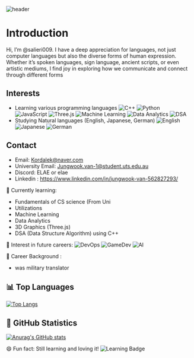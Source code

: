 ![header](https://capsule-render.vercel.app/api?type=shark&color=gradient&customGradient=4E88D1,78C0E0&width=400)

# Introduction
Hi, I’m @salieri009. I have a deep appreciation for languages, not just computer languages but also the diverse forms of human expression. 
Whether it’s spoken languages, sign language, ancient scripts, or even artistic mediums, I find joy in exploring how we communicate and connect through different forms

## Interests
- Learning various programming languages
![C++](https://img.shields.io/badge/C++-00599C?style=flat-square&logo=c%2B%2B&logoColor=white)
![Python](https://img.shields.io/badge/Python-3776AB?style=flat-square&logo=python&logoColor=white)
![JavaScript](https://img.shields.io/badge/JavaScript-F7DF1E?style=flat-square&logo=javascript&logoColor=black)
![Three.js](https://img.shields.io/badge/Three.js-000000?style=flat-square&logo=three.js&logoColor=white)
![Machine Learning](https://img.shields.io/badge/Machine%20Learning-brightgreen?style=flat-square)
![Data Analytics](https://img.shields.io/badge/Data%20Analytics-blueviolet?style=flat-square)
![DSA](https://img.shields.io/badge/DSA-C++-informational?style=flat-square)
- Studying Natural languages (English, Japanese, German)
![English](https://img.shields.io/badge/English-C1+-blue?style=flat-square)
![Japanese](https://img.shields.io/badge/Japanese-N2-orange?style=flat-square)
![German](https://img.shields.io/badge/German-A2-lightgrey?style=flat-square)


## Contact
- Email: [Kordalek@naver.com](mailto:Kordalek@naver.com)
- University Email: [Jungwook.van-1@student.uts.edu.au](mailto:Jungwook.van-1@student.uts.edu.au)
- Discord: ELAE or elae
- Linkedin : https://www.linkedin.com/in/jungwook-van-562827293/

🌱 Currently learning:
- Fundamentals of CS science (From Uni
- Utilizations
- Machine Learning
- Data Analytics
- 3D Graphics (Three.js)
- DSA (Data Structure Algorithm) using C++

💞️ Interest in future careers:
![DevOps](https://img.shields.io/badge/DevOps-interested-yellowgreen?style=flat-square&logo=azuredevops)
![GameDev](https://img.shields.io/badge/GameDev-Love-orange?style=flat-square&logo=unity)
![AI](https://img.shields.io/badge/AI%20Projects-Excited-red?style=flat-square&logo=ai)


💼 Career Background : 
- was military translator

## 📊 Top Languages
[![Top Langs](https://github-readme-stats.vercel.app/api/top-langs/?username=salieri009&layout=compact&theme=tokyonight)](https://github.com/anuraghazra/github-readme-stats)

## 🚀 GitHub Statistics
[![Anurag's GitHub stats](https://github-readme-stats.vercel.app/api?username=salieri009&show_icons=true&theme=tokyonight)](https://github.com/anuraghazra/github-readme-stats)



😄 Fun fact: Still learning and loving it!
![Learning Badge](https://img.shields.io/badge/Still%20learning-and%20loving%20it-brightgreen?style=flat-square&logo=github)

